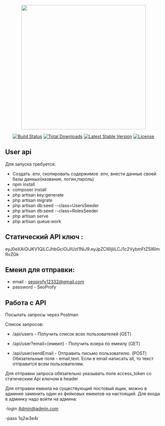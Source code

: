 <p align="center"><a href="https://laravel.com" target="_blank"><img src="https://raw.githubusercontent.com/laravel/art/master/logo-lockup/5%20SVG/2%20CMYK/1%20Full%20Color/laravel-logolockup-cmyk-red.svg" width="400"></a></p>

<p align="center">
<a href="https://travis-ci.org/laravel/framework"><img src="https://travis-ci.org/laravel/framework.svg" alt="Build Status"></a>
<a href="https://packagist.org/packages/laravel/framework"><img src="https://img.shields.io/packagist/dt/laravel/framework" alt="Total Downloads"></a>
<a href="https://packagist.org/packages/laravel/framework"><img src="https://img.shields.io/packagist/v/laravel/framework" alt="Latest Stable Version"></a>
<a href="https://packagist.org/packages/laravel/framework"><img src="https://img.shields.io/packagist/l/laravel/framework" alt="License"></a>
</p>

## User api

Для запуска требуется:

- Создать .env, скопировать содержимое .env, внести данные своей базы данных(название, логин,пароль)
- npm install
- composer install
- php artisan key:generate
- php artisan migrate
- php artisan db:seed --class=UsersSeeder
- php artisan db:seed --class=RolesSeeder
- php artisan serve
- php artisan queue:work


## Статический API ключ : 
eyJ0eXAiOiJKV1QiLCJhbGciOiJIUzI1NiJ9.eyJpZCI6IjIiLCJ1c2VybmFtZSI6ImRvZGk

## Емеил для отправки:
- email - seoprofy12332@gmail.com
- password - SeoProfy

## Работа с API

Посылать запросы через Postman

Список запросов:

- /api/users - Получить список всех пользователей (GET)

- /api/user?email={емеил} - Получить юзера по емеилу (GET)

- /api/user/sendEmail - Отправить письмо пользователю. (POST)
Обязательные поля - email,text. Если в email написать all, то текст отправится всем пользователям.

Для отправки запроса обязательно указывать поле access_token со статическим Api ключом  в header

Для отправки емеила на существующий постовый ящик, можно в админке заменить один из фейковых емеилов на настоящий. 
Для входа в админку надо войти на админа:

-login Admin@admin.com

-pass 1q2w3e4r 





